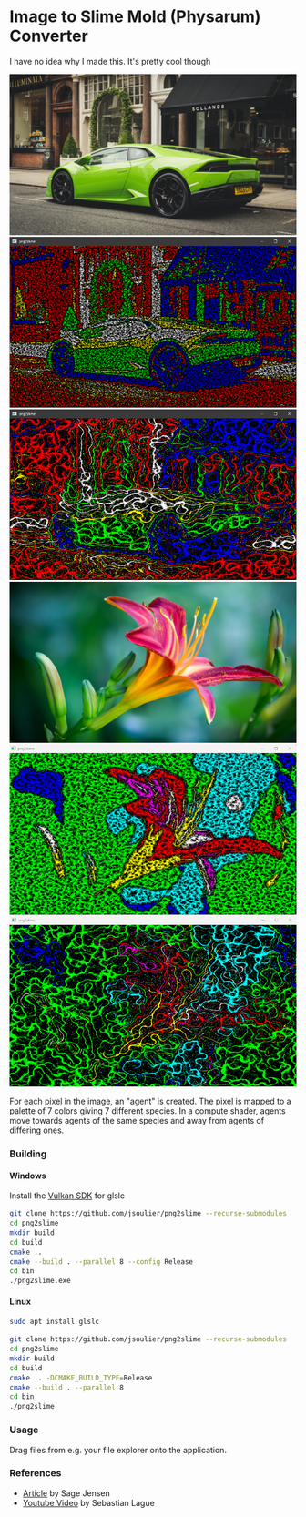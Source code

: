# Image to Slime Mold (Physarum) Converter

I have no idea why I made this. It's pretty cool though

![](images/car3.jpg)
![](doc/car1.png)
![](doc/car2.png)
![](images/flower1.jpg)
![](doc/flower1.png)
![](doc/flower2.png)

For each pixel in the image, an "agent" is created.
The pixel is mapped to a palette of 7 colors giving 7 different species.
In a compute shader, agents move towards agents of the same species and away from agents of differing ones.

### Building

#### Windows

Install the [Vulkan SDK](https://www.lunarg.com/vulkan-sdk/) for glslc

```bash
git clone https://github.com/jsoulier/png2slime --recurse-submodules
cd png2slime
mkdir build
cd build
cmake ..
cmake --build . --parallel 8 --config Release
cd bin
./png2slime.exe
```

#### Linux

```bash
sudo apt install glslc
```

```bash
git clone https://github.com/jsoulier/png2slime --recurse-submodules
cd png2slime
mkdir build
cd build
cmake .. -DCMAKE_BUILD_TYPE=Release
cmake --build . --parallel 8
cd bin
./png2slime
```

### Usage

Drag files from e.g. your file explorer onto the application.

### References

- [Article](https://cargocollective.com/sagejenson/physarum) by Sage Jensen
- [Youtube Video](https://youtu.be/X-iSQQgOd1A?si=cVJn3vHjYJANm0gD) by Sebastian Lague